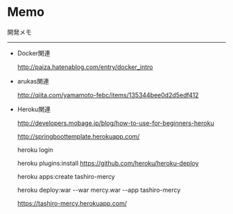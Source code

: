 # Memo
  開発メモ
****
* Docker関連

  http://paiza.hatenablog.com/entry/docker_intro

* arukas関連

  http://qiita.com/yamamoto-febc/items/135344bee0d2d5edf412

* Heroku関連

  http://developers.mobage.jp/blog/how-to-use-for-beginners-heroku

  http://springboottemplate.herokuapp.com/

  heroku login
  
  heroku plugins:install https://github.com/heroku/heroku-deploy
  
  heroku apps:create tashiro-mercy
  
  heroku deploy:war --war mercy.war --app tashiro-mercy

  https://tashiro-mercy.herokuapp.com/
